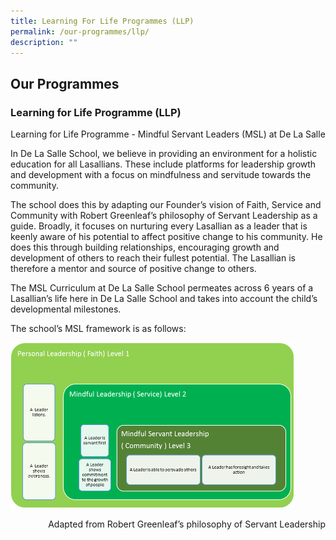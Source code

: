 ```yaml
---
title: Learning For Life Programmes (LLP)
permalink: /our-programmes/llp/
description: ""
---
```

## Our Programmes

### Learning for Life Programme (LLP)

<p align="center">  Learning for Life Programme - Mindful Servant Leaders (MSL) at De La Salle</p>

In De La Salle School, we believe in providing an environment for a holistic education for all Lasallians. These include platforms for leadership growth and development with a focus on mindfulness and servitude towards the community.

The school does this by adapting our Founder’s vision of Faith, Service and Community with Robert Greenleaf’s philosophy of Servant Leadership as a guide. Broadly, it focuses on nurturing every Lasallian as a leader that is keenly aware of his potential to affect positive change to his community. He does this through building relationships, encouraging growth and development of others to reach their fullest potential. The Lasallian is therefore a mentor and source of positive change to others.

The MSL Curriculum at De La Salle School permeates across 6 years of a Lasallian’s life here in De La Salle School and takes into account the child’s developmental milestones.

The school’s MSL framework is as follows:

<img src="/images/DLS LLP.png" style="width:90%">

<p align="right"> Adapted from Robert Greenleaf’s philosophy of Servant Leadership </p>